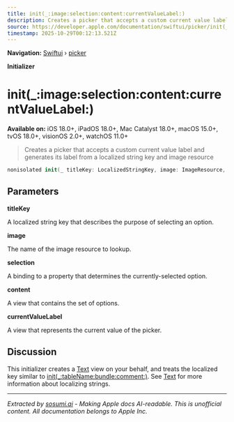 ```yaml
---
title: init(_:image:selection:content:currentValueLabel:)
description: Creates a picker that accepts a custom current value label and generates its label from a localized string key and image resource
source: https://developer.apple.com/documentation/swiftui/picker/init(_:image:selection:content:currentvaluelabel:)
timestamp: 2025-10-29T00:12:13.521Z
---
```


**Navigation:** [Swiftui](/documentation/swiftui) › [picker](/documentation/swiftui/picker)

**Initializer**

# init(_:image:selection:content:currentValueLabel:)

**Available on:** iOS 18.0+, iPadOS 18.0+, Mac Catalyst 18.0+, macOS 15.0+, tvOS 18.0+, visionOS 2.0+, watchOS 11.0+

> Creates a picker that accepts a custom current value label and generates its label from a localized string key and image resource

```swift
nonisolated init(_ titleKey: LocalizedStringKey, image: ImageResource, selection: Binding<SelectionValue>, @ViewBuilder content: () -> Content, @ViewBuilder currentValueLabel: () -> some View)
```

## Parameters

**titleKey**

A localized string key that describes the purpose of selecting an option.



**image**

The name of the image resource to lookup.



**selection**

A binding to a property that determines the currently-selected option.



**content**

A view that contains the set of options.



**currentValueLabel**

A view that represents the current value of the picker.



## Discussion

This initializer creates a [Text](/documentation/swiftui/text) view on your behalf, and treats the localized key similar to [init(_:tableName:bundle:comment:)](/documentation/swiftui/text/init(_:tablename:bundle:comment:)). See [Text](/documentation/swiftui/text) for more information about localizing strings.

---

*Extracted by [sosumi.ai](https://sosumi.ai) - Making Apple docs AI-readable.*
*This is unofficial content. All documentation belongs to Apple Inc.*
